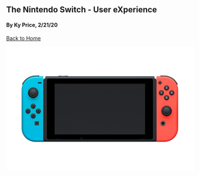 ## The Nintendo Switch - User eXperience
#### By Ky Price, 2/21/20

[Back to Home](../)

![alt text](../assets/nintendo-switch-1.jpg "Nintendo Switch")
